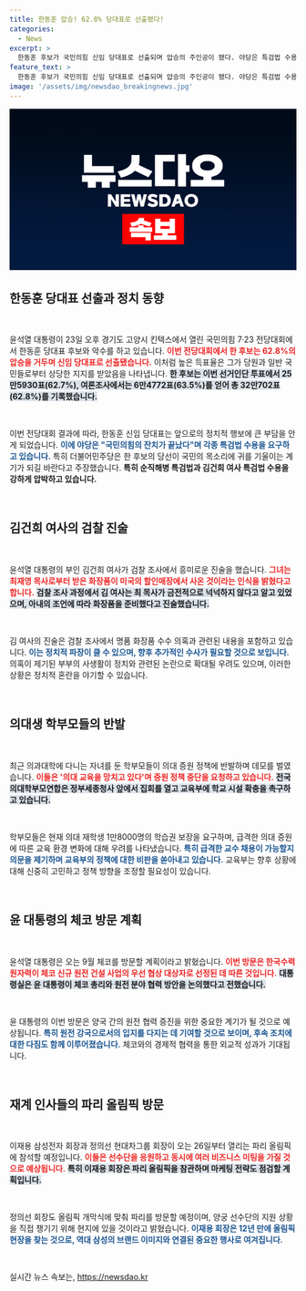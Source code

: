 ```yaml
---
title: 한동훈 압승! 62.8% 당대표로 선출됐다!
categories:
  - News
excerpt: >
  한동훈 후보가 국민의힘 신임 당대표로 선출되며 압승의 주인공이 됐다. 야당은 특검법 수용을 강하게 압박하며 새로운 지도부에 기대와 경계를 동시에 표명했다. 한편, 김건희 여사의 화장품 수수 의혹이 다시 불거지며 주목받고 있다.
feature_text: >
  한동훈 후보가 국민의힘 신임 당대표로 선출되며 압승의 주인공이 됐다. 야당은 특검법 수용을 강하게 압박하며 새로운 지도부에 기대와 경계를 동시에 표명했다. 한편, 김건희 여사의 화장품 수수 의혹이 다시 불거지며 주목받고 있다.
image: '/assets/img/newsdao_breakingnews.jpg'
---
```


<p><img src="/assets/img/newsdao_breakingnews.jpg" alt="implanttips 속보" /></p>

<h2 data-ke-size="size26">한동훈 당대표 선출과 정치 동향</h2>

<p data-ke-size="size16">&nbsp;</p>

<p>윤석열 대통령이 23일 오후 경기도 고양시 킨텍스에서 열린 국민의힘 7·23 전당대회에서 한동훈 당대표 후보와 악수를 하고 있습니다. <b><span style="color: #ee2323;">이번 전당대회에서 한 후보는 62.8%의 압승을 거두며 신임 당대표로 선출됐습니다.</span></b> 이처럼 높은 득표율은 그가 당원과 일반 국민들로부터 상당한 지지를 받았음을 나타냅니다. <b><span style="background-color: #21538527;">한 후보는 이번 선거인단 투표에서 25만5930표(62.7%), 여론조사에서는 6만4772표(63.5%)를 얻어 총 32만702표(62.8%)를 기록했습니다.</span></b></p>

<p data-ke-size="size16">&nbsp;</p>

<p>이번 전당대회 결과에 따라, 한동훈 신임 당대표는 앞으로의 정치적 행보에 큰 부담을 안게 되었습니다. <b><span style="color: #1a5490;">이에 야당은 "국민의힘의 잔치가 끝났다"며 각종 특검법 수용을 요구하고 있습니다.</span></b> 특히 더불어민주당은 한 후보의 당선이 국민의 목소리에 귀를 기울이는 계기가 되길 바란다고 주장했습니다. <b>특히 순직해병 특검법과 김건희 여사 특검법 수용을 강하게 압박하고 있습니다.</b></p>

<p data-ke-size="size16">&nbsp;</p>

<h2 data-ke-size="size26">김건희 여사의 검찰 진술</h2>

<p data-ke-size="size16">&nbsp;</p>

<p>윤석열 대통령의 부인 김건희 여사가 검찰 조사에서 흥미로운 진술을 했습니다. <b><span style="color: #ee2323;">그녀는 최재영 목사로부터 받은 화장품이 미국의 할인매장에서 사온 것이라는 인식을 밝혔다고 합니다.</span></b> <b><span style="background-color: #21538527;">검찰 조사 과정에서 김 여사는 최 목사가 금전적으로 넉넉하지 않다고 알고 있었으며, 아내의 조언에 따라 화장품을 준비했다고 진술했습니다.</span></b> </p>

<p data-ke-size="size16">&nbsp;</p>

<p>김 여사의 진술은 검찰 조사에서 명품 화장품 수수 의혹과 관련된 내용을 포함하고 있습니다. <b><span style="color: #1a5490;">이는 정치적 파장이 클 수 있으며, 향후 추가적인 수사가 필요할 것으로 보입니다.</span></b> 의혹이 제기된 부부의 사생활이 정치와 관련된 논란으로 확대될 우려도 있으며, 이러한 상황은 정치적 혼란을 야기할 수 있습니다.</p>

<p data-ke-size="size16">&nbsp;</p>

<h2 data-ke-size="size26">의대생 학부모들의 반발</h2>

<p data-ke-size="size16">&nbsp;</p>

<p>최근 의과대학에 다니는 자녀를 둔 학부모들이 의대 증원 정책에 반발하며 데모를 벌였습니다. <b><span style="color: #ee2323;">이들은 '의대 교육을 망치고 있다'며 증원 정책 중단을 요청하고 있습니다.</span></b> <b><span style="background-color: #21538527;">전국 의대학부모연합은 정부세종청사 앞에서 집회를 열고 교육부에 학교 시설 확충을 촉구하고 있습니다.</span></b></p>

<p data-ke-size="size16">&nbsp;</p>

<p>학부모들은 현재 의대 재학생 1만8000명의 학습권 보장을 요구하며, 급격한 의대 증원에 따른 교육 환경 변화에 대해 우려를 나타냈습니다. <b><span style="color: #1a5490;">특히 급격한 교수 채용이 가능할지 의문을 제기하며 교육부의 정책에 대한 비판을 쏟아내고 있습니다.</span></b> 교육부는 향후 상황에 대해 신중히 고민하고 정책 방향을 조정할 필요성이 있습니다.</p>

<p data-ke-size="size16">&nbsp;</p>

<h2 data-ke-size="size26">윤 대통령의 체코 방문 계획</h2>

<p data-ke-size="size16">&nbsp;</p>

<p>윤석열 대통령은 오는 9월 체코를 방문할 계획이라고 밝혔습니다. <b><span style="color: #ee2323;">이번 방문은 한국수력원자력이 체코 신규 원전 건설 사업의 우선 협상 대상자로 선정된 데 따른 것입니다.</span></b> <b><span style="background-color: #21538527;">대통령실은 윤 대통령이 체코 총리와 원전 분야 협력 방안을 논의했다고 전했습니다.</span></b></p>

<p data-ke-size="size16">&nbsp;</p>

<p>윤 대통령의 이번 방문은 양국 간의 원전 협력 증진을 위한 중요한 계기가 될 것으로 예상됩니다. <b><span style="color: #1a5490;">특히 원전 강국으로서의 입지를 다지는 데 기여할 것으로 보이며, 후속 조치에 대한 다짐도 함께 이루어졌습니다.</span></b> 체코와의 경제적 협력을 통한 외교적 성과가 기대됩니다.</p>

<p data-ke-size="size16">&nbsp;</p>

<h2 data-ke-size="size26">재계 인사들의 파리 올림픽 방문</h2>

<p data-ke-size="size16">&nbsp;</p>

<p>이재용 삼성전자 회장과 정의선 현대차그룹 회장이 오는 26일부터 열리는 파리 올림픽에 참석할 예정입니다. <b><span style="color: #ee2323;">이들은 선수단을 응원하고 동시에 여러 비즈니스 미팅을 가질 것으로 예상됩니다.</span></b> <b><span style="background-color: #21538527;">특히 이재용 회장은 파리 올림픽을 참관하며 마케팅 전략도 점검할 계획입니다.</span></b></p>

<p data-ke-size="size16">&nbsp;</p>

<p>정의선 회장도 올림픽 개막식에 맞춰 파리를 방문할 예정이며, 양궁 선수단의 지원 상황을 직접 챙기기 위해 현지에 있을 것이라고 밝혔습니다. <b><span style="color: #1a5490;">이재용 회장은 12년 만에 올림픽 현장을 찾는 것으로, 역대 삼성의 브랜드 이미지와 연결된 중요한 행사로 여겨집니다.</span></b></p>

<p data-ke-size="size16">&nbsp;</p>
실시간 뉴스 속보는, <a href="https://newsdao.kr" rel="dofollow">https://newsdao.kr</a>


